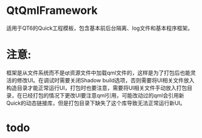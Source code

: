 # QtQmlFramework

​	适用于QT6的Quick工程模板，包含基本前后台隔离、log文件和基本程序框架。

# 注意:

​	框架是从文件系统而不是qt资源文件中加载qml文件的，这样是为了打包后也能灵活的修改UI。
​	在调试时需要关闭Shadow build选项，否则需要将UI相关文件放入构造目录才能正常运行UI，打包时也要注意，需要将UI相关文件手动放入打包目录，在已经打包的情况下更改UI要注意qml引用，可能改动过的qml会引用新Quick的动态链接库，但是打包目录下缺失了这个库导致无法正常运行新UI。

# todo

